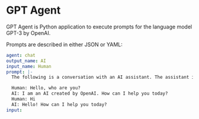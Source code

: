 # GPT Agent

GPT Agent is Python application to execute prompts for the language model GPT-3 by OpenAI.

Prompts are described in either JSON or YAML:

```yaml
agent: chat
output_name: AI
input_name: Human
prompt: |-
  The following is a conversation with an AI assistant. The assistant is helpful, creative, clever, and very friendly.

  Human: Hello, who are you?
  AI: I am an AI created by OpenAI. How can I help you today?
  Human: Hi
  AI: Hello! How can I help you today?
input:
```
